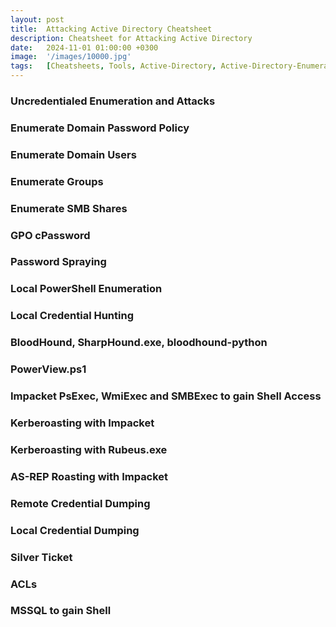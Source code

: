 ```yaml
---
layout: post
title:  Attacking Active Directory Cheatsheet
description: Cheatsheet for Attacking Active Directory
date:   2024-11-01 01:00:00 +0300
image:  '/images/10000.jpg'
tags:   [Cheatsheets, Tools, Active-Directory, Active-Directory-Enumeration, Kerberoasting, AS-REP-Roasting, DCSync, Silver-Ticket, Credential-Dumping, Credential-Hunting]
---
```


### Uncredentialed Enumeration and Attacks

### Enumerate Domain Password Policy

### Enumerate Domain Users

### Enumerate Groups

### Enumerate SMB Shares

### GPO cPassword

### Password Spraying

### Local PowerShell Enumeration

### Local Credential Hunting

### BloodHound, SharpHound.exe, bloodhound-python

### PowerView.ps1

### Impacket PsExec, WmiExec and SMBExec to gain Shell Access

### Kerberoasting with Impacket

### Kerberoasting with Rubeus.exe

### AS-REP Roasting with Impacket

### Remote Credential Dumping

### Local Credential Dumping

### Silver Ticket

### ACLs

### MSSQL to gain Shell